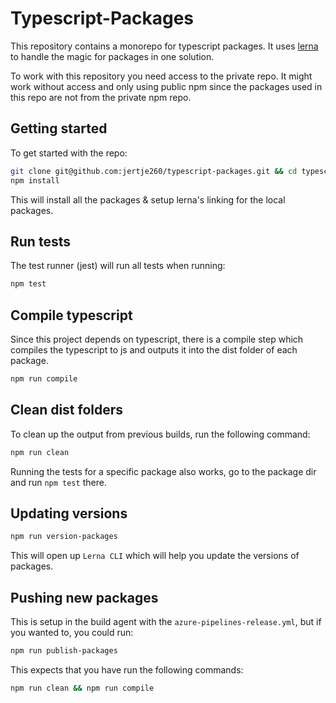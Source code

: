 # Typescript-Packages

This repository contains a monorepo for typescript packages. It uses [lerna](https://github.com/lerna/lerna) to handle the magic for packages in one solution.

To work with this repository you need access to the private repo. It might work without access and only using public npm since the packages used in this repo are not from the private npm repo.

## Getting started

To get started with the repo:

```sh
git clone git@github.com:jertje260/typescript-packages.git && cd typescript-packages
npm install
```

This will install all the packages & setup lerna's linking for the local packages.

## Run tests

The test runner (jest) will run all tests when running:

```sh
npm test
```

## Compile typescript

Since this project depends on typescript, there is a compile step which compiles the typescript to js and outputs it into the dist folder of each package.

```sh
npm run compile
```

## Clean dist folders

To clean up the output from previous builds, run the following command:

```sh
npm run clean
```

Running the tests for a specific package also works, go to the package dir and run `npm test` there.

## Updating versions

```sh
npm run version-packages
```

This will open up `Lerna CLI` which will help you update the versions of packages.

## Pushing new packages

This is setup in the build agent with the `azure-pipelines-release.yml`, but if you wanted to, you could run:

```sh
npm run publish-packages
```

This expects that you have run the following commands:

```sh
npm run clean && npm run compile
```
